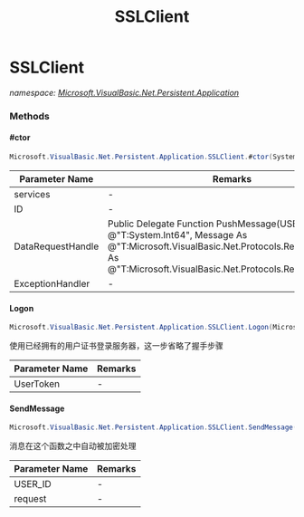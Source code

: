 ﻿---
title: SSLClient
---

# SSLClient
_namespace: [Microsoft.VisualBasic.Net.Persistent.Application](N-Microsoft.VisualBasic.Net.Persistent.Application.html)_



### Methods

#### #ctor
```csharp
Microsoft.VisualBasic.Net.Persistent.Application.SSLClient.#ctor(System.Net.IPEndPoint,System.Int64,Microsoft.VisualBasic.Net.Persistent.PushMessage,Microsoft.VisualBasic.Net.Abstract.ExceptionHandler)
```


|Parameter Name|Remarks|
|--------------|-------|
|services|-|
|ID|-|
|DataRequestHandle|Public Delegate Function PushMessage(USER_ID As @"T:System.Int64", Message As @"T:Microsoft.VisualBasic.Net.Protocols.RequestStream") As @"T:Microsoft.VisualBasic.Net.Protocols.RequestStream"|
|ExceptionHandler|-|


#### Logon
```csharp
Microsoft.VisualBasic.Net.Persistent.Application.SSLClient.Logon(Microsoft.VisualBasic.Net.SSL.Certificate)
```
使用已经拥有的用户证书登录服务器，这一步省略了握手步骤

|Parameter Name|Remarks|
|--------------|-------|
|UserToken|-|


#### SendMessage
```csharp
Microsoft.VisualBasic.Net.Persistent.Application.SSLClient.SendMessage(System.Int64,Microsoft.VisualBasic.Net.Protocols.RequestStream)
```
消息在这个函数之中自动被加密处理

|Parameter Name|Remarks|
|--------------|-------|
|USER_ID|-|
|request|-|






